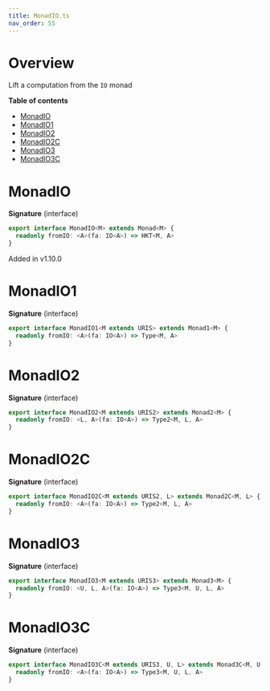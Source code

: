```yaml
---
title: MonadIO.ts
nav_order: 55
---
```


# Overview

Lift a computation from the `IO` monad

<!-- START doctoc generated TOC please keep comment here to allow auto update -->
<!-- DON'T EDIT THIS SECTION, INSTEAD RE-RUN doctoc TO UPDATE -->
**Table of contents**

- [MonadIO](#monadio)
- [MonadIO1](#monadio1)
- [MonadIO2](#monadio2)
- [MonadIO2C](#monadio2c)
- [MonadIO3](#monadio3)
- [MonadIO3C](#monadio3c)

<!-- END doctoc generated TOC please keep comment here to allow auto update -->

# MonadIO

**Signature** (interface)

```ts
export interface MonadIO<M> extends Monad<M> {
  readonly fromIO: <A>(fa: IO<A>) => HKT<M, A>
}
```

Added in v1.10.0

# MonadIO1

**Signature** (interface)

```ts
export interface MonadIO1<M extends URIS> extends Monad1<M> {
  readonly fromIO: <A>(fa: IO<A>) => Type<M, A>
}
```

# MonadIO2

**Signature** (interface)

```ts
export interface MonadIO2<M extends URIS2> extends Monad2<M> {
  readonly fromIO: <L, A>(fa: IO<A>) => Type2<M, L, A>
}
```

# MonadIO2C

**Signature** (interface)

```ts
export interface MonadIO2C<M extends URIS2, L> extends Monad2C<M, L> {
  readonly fromIO: <A>(fa: IO<A>) => Type2<M, L, A>
}
```

# MonadIO3

**Signature** (interface)

```ts
export interface MonadIO3<M extends URIS3> extends Monad3<M> {
  readonly fromIO: <U, L, A>(fa: IO<A>) => Type3<M, U, L, A>
}
```

# MonadIO3C

**Signature** (interface)

```ts
export interface MonadIO3C<M extends URIS3, U, L> extends Monad3C<M, U, L> {
  readonly fromIO: <A>(fa: IO<A>) => Type3<M, U, L, A>
}
```
